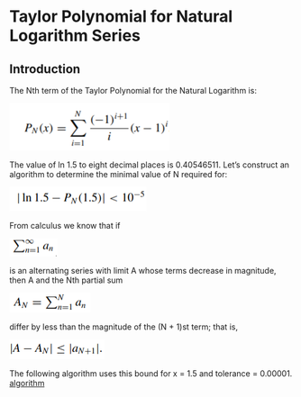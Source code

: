 # Taylor Polynomial for Natural Logarithm Series
## Introduction
The Nth term of the Taylor Polynomial for the Natural Logarithm is:

![Image](image.png)

The value of ln 1.5 to eight decimal places is 0.40546511. 
Let’s construct an algorithm to determine the minimal value of N required for:

![Image1](image1.png)

From calculus we know that if 

![Image2](image2.png)

 is an alternating series with limit A whose terms decrease in magnitude, then A and the Nth partial sum

![Image3](image3.png)

differ by less than the magnitude of the (N + 1)st term; that is,

![Image4](image4.png)

The following algorithm uses this bound for x = 1.5 and tolerance = 0.00001.
[algorithm](naturalLogTaylorSeries.c)
